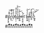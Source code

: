 

#p̡̢̱̭̾͌̆ͮ͝͞r͑͂͏̺̘̒̇͊͟͝o̓̈̃̕̕͏̫̊͛̍ḅ̙̦̦͒͋̅ͫ̂̎l̻̆ͩ̑̔̄ͪ͒ͦ͢ě̶̼͎̳̔̀̈́ͦ͜ṁ̧̛̯̮̮̮ͪ̊̕ b̶̰͕̳̽͐̑́̏͝r̝͌͏̷̯̤͉̤̐͠ó̰̼̆͊̈̆̀̄͡?̷͇̬͍́̋͐͝͝͠


#ก็็็็็็็็็็็็็็็็็็็็กิิิิิิิิิิิิิิิิิิิิก้้้้้้้้้้้้้้้้้้้ก็็็็็็็็็็็็็็็็็็็็กิิิิิิิิิิิิิิิิิิิิก้้้้้้้้้้้้้้้้้้้ก็็็็็็็็็็็็็็็็็็็็กิิิิิิิิิิิิิิิิิิิิก้้้้้้้้้้้้้้้้้้้ก็็็็็็็็็็็็็็็็็็็็กิิิิิิิิิิิิิิิิิิิิ
